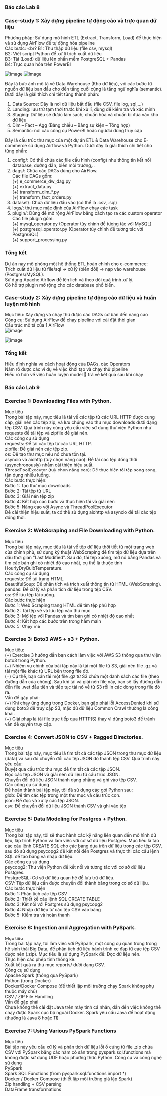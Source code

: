 ### Báo cáo Lab 8
### Case-study 1: Xây dựng pipeline tự động cào và trực quan dữ liệu 
Phương pháp: Sử dụng mô hình ETL (Extract, Transform, Load) để thực hiện và sử dụng AirFlow để tự động hóa pipeline <br>
Các bước: <br?
B1: Thu thập dữ liệu (file csv, mysql) <br>
B2: Viết script Python để xử lí trích xuất dữ liệu <br>
B3: Tải (Load) dữ liệu lên phần mềm PostgreSQL + Pandas <br>
B4: Trực quan hóa trên PowerBI <br>


![image](https://github.com/user-attachments/assets/c89b1d4b-aff0-4c3b-966a-eb685d85e314)
![image](https://github.com/user-attachments/assets/0a58dbe6-6842-4ac8-ace5-6ddf6aa34670)

Đây là bức ảnh mô tả về Data Warehouse (Kho dữ liệu), với các bước từ nguồn dữ liệu ban đầu cho đến tầng cuối cùng là tầng ngữ nghĩa (semantic). Dưới đây là giải thích chi tiết từng thành phần: <br>
1. Data Source: Đây là nơi dữ liệu bắt đầu (file CSV, file log, sql,…) <br>
2. Landing: lưu trữ tạm thời trước khi xử lí, dùng để kiểm tra và xác minh <br>
3. Staging: Dữ liệu sẽ được làm sạch, chuẩn hóa và chuẩn bị đưa vào kho dữ liệu <br>
4. Dim – Fact – Agg (Bảng chiều – Bảng sự kiện – Tổng hợp) <br>
5. Semantic: nơi các công cụ PowerBI hoặc ngươci dùng truy cập <br>

Đây là cấu trúc thư mục của một dự án ETL & Data Warehouse cho E-commerce sử dụng Airflow và Python. Dưới đây là giải thích chi tiết cho từng phần: <br>
1. config/: Có thể chứa các file cấu hình (config) như thông tin kết nối database, đường dẫn, biến môi trường,.. <br>
2. dags/: Chứa các DAGs dùng cho AirFlow. <br>
Các file DAGs gồm: <br> 
(+) e_commerce_dw_dag.py <br> 
(+) extract_data.py <br>
(+) transform_dim_*.py <br>
(+) transform_fact_orders.py <br>
3. dataset/: Chứa dữ liệu đầu vào (có thể là .csv, .sql) <br>
4. logs/: thư mục mặc định của AirFlow chạy các task <br>
5. plugin/: Dùng để mở rộng AirFlow bằng cách tạo ra các custom operator <br>
Các file plugin gồm:  <br>
(+) mysql_operator.py (Operator tùy chỉnh để tương tác với MySQL) <br>
(+) postgresql_operator.py (Operator tùy chỉnh để tương tác với PostgreSQL) <br>
(+) support_processing.py <br>



### Tổng kết
Dự án này mô phỏng một hệ thống ETL hoàn chỉnh cho e-commerce:<br> 
Trích xuất dữ liệu từ file/sql → xử lý (biến đổi) → nạp vào warehouse (Postgres/MySQL). <br> 
Sử dụng Apache Airflow để lên lịch và theo dõi quá trình xử lý. <br> 
Có hỗ trợ plugin mở rộng cho các database phổ biến. <br>

### Case-study 2: Xây dựng pipeline tự động cào dữ liệu và huấn luyện mô hình
Mục tiêu: Xây dựng và chạy thử được các DAGs cơ bản đến nâng cao <br>
Công cụ: Sử dụng AirFlow để chạy pipeline với cài đặt thời gian <br>
Cấu trúc mô tả của 1 AirFlow <br>
![image](https://github.com/user-attachments/assets/1c40c9fc-d74c-47f6-9b61-5d852e5b6f5a)

![image](https://github.com/user-attachments/assets/64ebbf9c-180e-4f88-8670-582ca8d6a4b5)

### Tổng kết 
Hiểu định nghĩa và cách hoạt động của DAGs, các Operators <br>
Nắm rõ được các ví dụ về việc khởi tạo và chạy thử pipeline <br>
Hiểu rõ hơn về việc huấn luyện model  trả về kết quả sau khi chạy <br>


### Báo cáo Lab 9
### Exercise 1: Downloading Files with Python.
Mục tiêu <br> 
Trong bài tập này, mục tiêu là tải về các tệp từ các URL HTTP được cung cấp, giải nén các tệp zip, và lưu chúng vào thư mục downloads dưới dạng tệp CSV. Quá trình này cũng yêu cầu việc sử dụng thư viện Python như requests để tải tệp và zipfile để giải nén. <br>
Các công cụ sử dụng <br>
requests: Để tải các tệp từ các URL HTTP. <br>
zipfile: Để giải nén các tệp zip. <br>
os: Để tạo thư mục nếu nó chưa tồn tại. <br>
asyncio và aiohttp (tuỳ chọn nâng cao): Để tải các tệp đồng thời (asynchronously) nhằm cải thiện hiệu suất. <br>
ThreadPoolExecutor (tuỳ chọn nâng cao): Để thực hiện tải tệp song song, tận dụng nhiều luồng. <br>
Các bước thực hiện: <br>
Bước 1: Tạo thư mục downloads <br>
Bước 2: Tải tệp từ URL <br>
Bước 3: Giải nén tệp zip <br>
Bước 4: Kết hợp các bước và thực hiện tải và giải nén <br>
Bước 5: Nâng cao với Async và ThreadPoolExecutor <br>
Để cải thiện hiệu suất, ta có thể sử dụng aiohttp và asyncio để tải các tệp đồng thời.  <br>

### Exercise 2: WebScraping and File Downloading with Python. 
Mục tiêu <br>
Trong bài tập này, mục tiêu là tải về tệp dữ liệu thời tiết từ một trang web của chính phủ, sử dụng kỹ thuật WebScraping để tìm tệp dữ liệu dựa trên dấu thời gian "Last Modified". Sau đó, tải tệp xuống, mở nó bằng Pandas và tìm các bản ghi có nhiệt độ cao nhất, cụ thể là thuộc tính HourlyDryBulbTemperature. <br>
Các công cụ sử dụng <br>
requests: Để tải trang HTML. <br>
BeautifulSoup: Để phân tích và trích xuất thông tin từ HTML (WebScraping). <br>
pandas: Để xử lý và phân tích dữ liệu trong tệp CSV. <br>
os: Để lưu tệp tải xuống. <br>
Các bước thực hiện <br>
Bước 1: Web Scraping trang HTML để tìm tệp phù hợp <br>
Bước 2: Tải tệp về và lưu tệp vào thư mục <br>
Bước 3: Mở tệp với Pandas và tìm bản ghi có nhiệt độ cao nhất <br>
Bước 4: Kết hợp các bước trên trong hàm main <br>
Bước 5: Chạy mã <br>

### Exercise 3: Boto3 AWS + s3 + Python. 
Mục tiêu: <br>
(+) Exercise 3 hướng dẫn bạn cách làm việc với AWS S3 thông qua thư viện boto3 trong Python. <br> 
(+) Nhiệm vụ chính của bài tập này là tải một file từ S3, giải nén file .gz và tải một file khác từ URL bên trong file đó. <br> 
(+) Cụ thể, bạn cần tải một file .gz từ S3 chứa một danh sách các file (theo đường dẫn của chúng). Sau khi tải và giải nén file này, bạn sẽ lấy đường dẫn đến file .wet đầu tiên và tiếp tục tải nó về từ S3 rồi in các dòng trong file đó ra. <br> 
Vấn đề gặp phải: <br> 
(+) Khi chạy ứng dụng trong Docker, bạn gặp phải lỗi AccessDenied khi sử dụng boto3 để truy cập S3, mặc dù dữ liệu Common Crawl thường là công khai. <br>
(+) Giải pháp là tải file trực tiếp qua HTTP(S) thay vì dùng boto3 để tránh vấn đề quyền truy cập. <br>
 
### Exercise 4: Convert JSON to CSV + Ragged Directories.
Mục tiêu <br> 
Trong bài tập này, mục tiêu là tìm tất cả các tệp JSON trong thư mục dữ liệu (data) và sau đó chuyển đổi các tệp JSON đó thành tệp CSV. Quá trình này yêu cầu: <br>
Duyệt qua cấu trúc thư mục để tìm tất cả các tệp JSON. <br>
Đọc các tệp JSON và giải nén dữ liệu từ cấu trúc JSON. <br>
Chuyển đổi dữ liệu JSON thành dạng phẳng và ghi vào tệp CSV. <br>
Các công cụ sử dụng <br>
Để hoàn thành bài tập này, tôi đã sử dụng các gói Python sau: <br>
glob: Để tìm các tệp trong một thư mục và cấu trúc con. <br>
json: Để đọc và xử lý các tệp JSON. <br>
csv: Để chuyển đổi dữ liệu JSON thành CSV và ghi vào tệp <br>

### Exercise 5: Data Modeling for Postgres + Python. 
Mục tiêu <br>
Trong bài tập này, tôi sẽ thực hành các kỹ năng liên quan đến mô hình dữ liệu, lập trình Python và làm việc với cơ sở dữ liệu Postgres. Mục tiêu là tạo các câu lệnh CREATE SQL cho các bảng dựa trên dữ liệu trong các tệp CSV, sau đó sử dụng psycopg2 để kết nối đến Postgres và thực thi các câu lệnh SQL để tạo bảng và nhập dữ liệu. <br>
Các công cụ sử dụng <br>
psycopg2: Thư viện Python để kết nối và tương tác với cơ sở dữ liệu Postgres. <br>
PostgreSQL: Cơ sở dữ liệu quan hệ để lưu trữ dữ liệu. <br>
CSV: Tệp dữ liệu cần được chuyển đổi thành bảng trong cơ sở dữ liệu. <br>
Các bước thực hiện <br>
Bước 1: Phân tích các tệp CSV <br>
Bước 2: Thiết kế câu lệnh SQL CREATE TABLE <br>
Bước 3: Kết nối với Postgres sử dụng psycopg2 <br>
Bước 4: Nhập dữ liệu từ các tệp CSV vào bảng <br>
Bước 5: Kiểm tra và hoàn thanh <br>
 
### Exercise 6: Ingestion and Aggregation with PySpark.
Mục tiêu <br>
Trong bài tập này, tôi làm việc với PySpark, một công cụ quan trọng trong hệ sinh thái Big Data, để phân tích dữ liệu hành trình xe đạp từ các tệp CSV được nén (.zip). Mục tiêu là sử dụng PySpark để:
Đọc dữ liệu nén. <br>
Thực hiện các phép tính thống kê. <br>
Xuất kết quả ra thư mục reports/ dưới dạng CSV. <br>
Công cụ sử dụng  <br>
Apache Spark (thông qua PySpark) <br>
Python (trong Docker) <br>
Docker/Docker Compose (để thiết lập môi trường chạy Spark không phụ thuộc máy chủ) <br>
CSV / ZIP File Handling <br>
Vấn đề gặp phải <br>
Chưa không thể cài đặt Java trên máy tính cá nhân, dẫn đến việc không thể chạy được Spark cục bộ ngoài Docker. Spark yêu cầu Java để hoạt động (thường là Java 8 hoặc 11) <br>

### Exercise 7: Using Various PySpark Functions
Mục tiêu <br>
Bài tập này yêu cầu xử lý và phân tích dữ liệu lỗi ổ cứng từ file .zip chứa CSV với PySpark bằng các hàm có sẵn trong pyspark.sql.functions mà không được sử dụng UDF hoặc phương thức Python.
Công cụ và công nghệ sử dụng <br>
PySpark <br>
Spark SQL Functions (from pyspark.sql.functions import *) <br>
Docker / Docker Compose (thiết lập môi trường giả lập Spark) <br>
Zip handling + CSV parsing <br>
DataFrame transformations <br>











